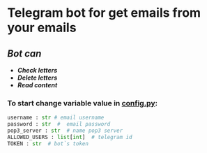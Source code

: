 # Telegram bot for get emails from your emails

## *Bot can* 

* ***Check letters***
* ***Delete letters***
* ***Read content***

### To start change variable value in [config.py](config.py):
```python
username : str # email username
password : str  #  email password
pop3_server : str  # name pop3 server
ALLOWED_USERS : list[int]  # telegram id
TOKEN : str  # bot`s token
```